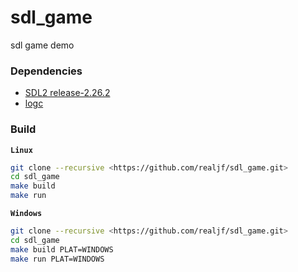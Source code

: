 # sdl_game

sdl game demo

### Dependencies

- [SDL2 release-2.26.2](https://github.com/libsdl-org/SDL/tree/SDL2)
- [logc](https://github.com/realjf/logc.git)

### Build

**`Linux`**

```sh
git clone --recursive <https://github.com/realjf/sdl_game.git>
cd sdl_game
make build
make run
```

**`Windows`**

```sh
git clone --recursive <https://github.com/realjf/sdl_game.git>
cd sdl_game
make build PLAT=WINDOWS
make run PLAT=WINDOWS

```
